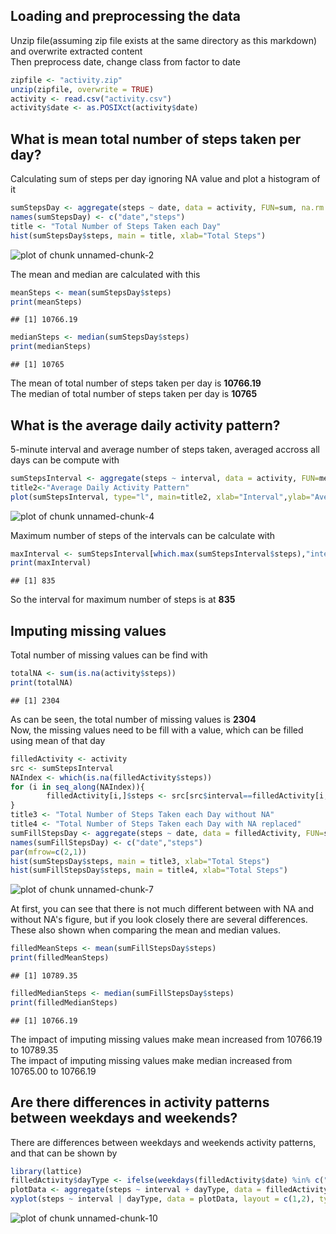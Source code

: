 ## Loading and preprocessing the data
Unzip file(assuming zip file exists at the same directory as this markdown) and overwrite extracted content  
Then preprocess date, change class from factor to date

```r
zipfile <- "activity.zip"
unzip(zipfile, overwrite = TRUE)
activity <- read.csv("activity.csv")
activity$date <- as.POSIXct(activity$date)
```


## What is mean total number of steps taken per day?
Calculating sum of steps per day ignoring NA value and plot a histogram of it

```r
sumStepsDay <- aggregate(steps ~ date, data = activity, FUN=sum, na.rm = TRUE)
names(sumStepsDay) <- c("date","steps")
title <- "Total Number of Steps Taken each Day"
hist(sumStepsDay$steps, main = title, xlab="Total Steps")
```

![plot of chunk unnamed-chunk-2](figure/unnamed-chunk-2-1.png) 
  
The mean and median are calculated with this

```r
meanSteps <- mean(sumStepsDay$steps)
print(meanSteps)
```

```
## [1] 10766.19
```

```r
medianSteps <- median(sumStepsDay$steps)
print(medianSteps)
```

```
## [1] 10765
```
The mean of total number of steps taken per day is **10766.19**  
The median of total number of steps taken per day is **10765**

## What is the average daily activity pattern?
5-minute interval and average number of steps taken, averaged accross all days can be compute with  

```r
sumStepsInterval <- aggregate(steps ~ interval, data = activity, FUN=mean, na.rm=TRUE)
title2<-"Average Daily Activity Pattern"
plot(sumStepsInterval, type="l", main=title2, xlab="Interval",ylab="Average Steps")
```

![plot of chunk unnamed-chunk-4](figure/unnamed-chunk-4-1.png) 
  
Maximum number of steps of the intervals can be calculate with

```r
maxInterval <- sumStepsInterval[which.max(sumStepsInterval$steps),"interval"]
print(maxInterval)
```

```
## [1] 835
```
So the interval for maximum number of steps is at **835**

## Imputing missing values
Total number of missing values can be find with

```r
totalNA <- sum(is.na(activity$steps))
print(totalNA)
```

```
## [1] 2304
```
As can be seen, the total number of missing values is **2304**  
Now, the missing values need to be fill with a value, which can be filled using mean of that day

```r
filledActivity <- activity
src <- sumStepsInterval
NAIndex <- which(is.na(filledActivity$steps))
for (i in seq_along(NAIndex)){
        filledActivity[i,]$steps <- src[src$interval==filledActivity[i,]$interval,]$steps
}
title3 <- "Total Number of Steps Taken each Day without NA"
title4 <- "Total Number of Steps Taken each Day with NA replaced"
sumFillStepsDay <- aggregate(steps ~ date, data = filledActivity, FUN=sum)
names(sumFillStepsDay) <- c("date","steps")
par(mfrow=c(2,1))
hist(sumStepsDay$steps, main = title3, xlab="Total Steps")
hist(sumFillStepsDay$steps, main = title4, xlab="Total Steps")
```

![plot of chunk unnamed-chunk-7](figure/unnamed-chunk-7-1.png) 
  
At first, you can see that there is not much different between with NA and without NA's figure, but if you look closely there are several differences. These also shown when comparing the mean and median values.

```r
filledMeanSteps <- mean(sumFillStepsDay$steps)
print(filledMeanSteps)
```

```
## [1] 10789.35
```

```r
filledMedianSteps <- median(sumFillStepsDay$steps)
print(filledMedianSteps)
```

```
## [1] 10766.19
```
The impact of imputing missing values make mean increased from 10766.19 to 10789.35  
The impact of imputing missing values make median increased from 10765.00 to 10766.19  

## Are there differences in activity patterns between weekdays and weekends?
There are differences between weekdays and weekends activity patterns, and that can be shown by


```r
library(lattice)
filledActivity$dayType <- ifelse(weekdays(filledActivity$date) %in% c("Saturday","Sunday"), "Weekend","Weekday")
plotData <- aggregate(steps ~ interval + dayType, data = filledActivity, mean)
xyplot(steps ~ interval | dayType, data = plotData, layout = c(1,2), type = "l")
```

![plot of chunk unnamed-chunk-10](figure/unnamed-chunk-10-1.png) 
